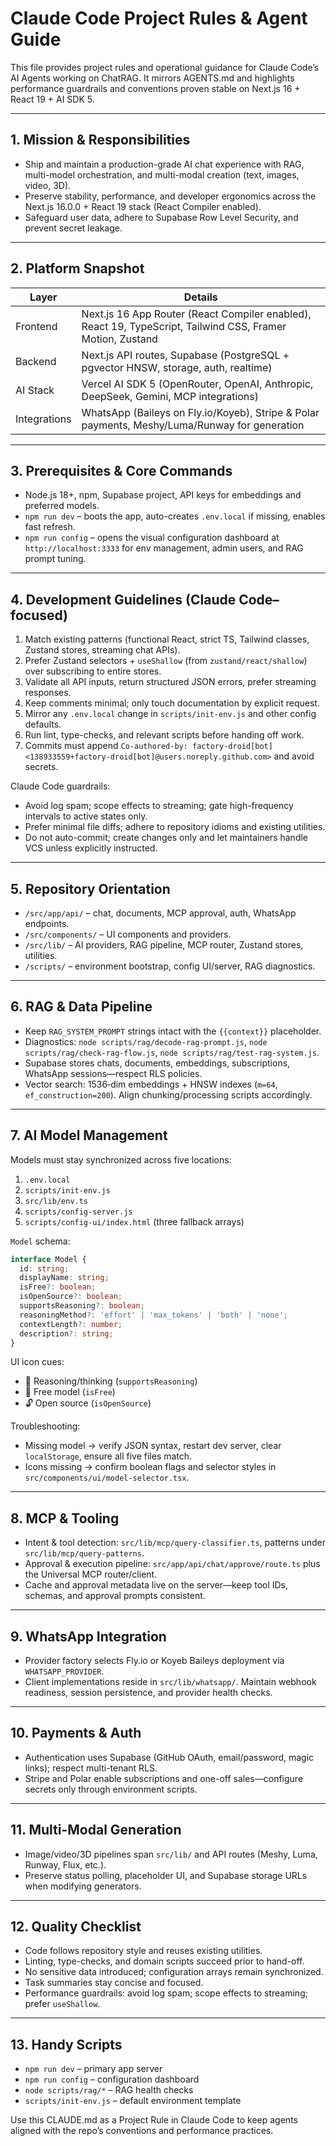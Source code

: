 # Claude Code Project Rules & Agent Guide

This file provides project rules and operational guidance for Claude Code’s AI Agents working on ChatRAG. It mirrors AGENTS.md and highlights performance guardrails and conventions proven stable on Next.js 16 + React 19 + AI SDK 5.

---

## 1. Mission & Responsibilities
- Ship and maintain a production-grade AI chat experience with RAG, multi-model orchestration, and multi-modal creation (text, images, video, 3D).
- Preserve stability, performance, and developer ergonomics across the Next.js 16.0.0 + React 19 stack (React Compiler enabled).
- Safeguard user data, adhere to Supabase Row Level Security, and prevent secret leakage.

---

## 2. Platform Snapshot
| Layer | Details |
| --- | --- |
| Frontend | Next.js 16 App Router (React Compiler enabled), React 19, TypeScript, Tailwind CSS, Framer Motion, Zustand |
| Backend | Next.js API routes, Supabase (PostgreSQL + pgvector HNSW, storage, auth, realtime) |
| AI Stack | Vercel AI SDK 5 (OpenRouter, OpenAI, Anthropic, DeepSeek, Gemini, MCP integrations) |
| Integrations | WhatsApp (Baileys on Fly.io/Koyeb), Stripe & Polar payments, Meshy/Luma/Runway for generation |

---

## 3. Prerequisites & Core Commands
- Node.js 18+, npm, Supabase project, API keys for embeddings and preferred models.
- `npm run dev` – boots the app, auto-creates `.env.local` if missing, enables fast refresh.
- `npm run config` – opens the visual configuration dashboard at `http://localhost:3333` for env management, admin users, and RAG prompt tuning.

---

## 4. Development Guidelines (Claude Code–focused)
1. Match existing patterns (functional React, strict TS, Tailwind classes, Zustand stores, streaming chat APIs).
2. Prefer Zustand selectors + `useShallow` (from `zustand/react/shallow`) over subscribing to entire stores.
3. Validate all API inputs, return structured JSON errors, prefer streaming responses.
4. Keep comments minimal; only touch documentation by explicit request.
5. Mirror any `.env.local` change in `scripts/init-env.js` and other config defaults.
6. Run lint, type-checks, and relevant scripts before handing off work.
7. Commits must append `Co-authored-by: factory-droid[bot] <138933559+factory-droid[bot]@users.noreply.github.com>` and avoid secrets.

Claude Code guardrails:
- Avoid log spam; scope effects to streaming; gate high-frequency intervals to active states only.
- Prefer minimal file diffs; adhere to repository idioms and existing utilities.
- Do not auto-commit; create changes only and let maintainers handle VCS unless explicitly instructed.

---

## 5. Repository Orientation
- `/src/app/api/` – chat, documents, MCP approval, auth, WhatsApp endpoints.
- `/src/components/` – UI components and providers.
- `/src/lib/` – AI providers, RAG pipeline, MCP router, Zustand stores, utilities.
- `/scripts/` – environment bootstrap, config UI/server, RAG diagnostics.

---

## 6. RAG & Data Pipeline
- Keep `RAG_SYSTEM_PROMPT` strings intact with the `{{context}}` placeholder.
- Diagnostics: `node scripts/rag/decode-rag-prompt.js`, `node scripts/rag/check-rag-flow.js`, `node scripts/rag/test-rag-system.js`.
- Supabase stores chats, documents, embeddings, subscriptions, WhatsApp sessions—respect RLS policies.
- Vector search: 1536‑dim embeddings + HNSW indexes (`m=64`, `ef_construction=200`). Align chunking/processing scripts accordingly.

---

## 7. AI Model Management
Models must stay synchronized across five locations:
1. `.env.local`
2. `scripts/init-env.js`
3. `src/lib/env.ts`
4. `scripts/config-server.js`
5. `scripts/config-ui/index.html` (three fallback arrays)

`Model` schema:
```ts
interface Model {
  id: string;
  displayName: string;
  isFree?: boolean;
  isOpenSource?: boolean;
  supportsReasoning?: boolean;
  reasoningMethod?: 'effort' | 'max_tokens' | 'both' | 'none';
  contextLength?: number;
  description?: string;
}
```

UI icon cues:
- 🧠 Reasoning/thinking (`supportsReasoning`)
- 🎁 Free model (`isFree`)
- 🔓 Open source (`isOpenSource`)

Troubleshooting:
- Missing model → verify JSON syntax, restart dev server, clear `localStorage`, ensure all five files match.
- Icons missing → confirm boolean flags and selector styles in `src/components/ui/model-selector.tsx`.

---

## 8. MCP & Tooling
- Intent & tool detection: `src/lib/mcp/query-classifier.ts`, patterns under `src/lib/mcp/query-patterns`.
- Approval & execution pipeline: `src/app/api/chat/approve/route.ts` plus the Universal MCP router/client.
- Cache and approval metadata live on the server—keep tool IDs, schemas, and approval prompts consistent.

---

## 9. WhatsApp Integration
- Provider factory selects Fly.io or Koyeb Baileys deployment via `WHATSAPP_PROVIDER`.
- Client implementations reside in `src/lib/whatsapp/`. Maintain webhook readiness, session persistence, and provider health checks.

---

## 10. Payments & Auth
- Authentication uses Supabase (GitHub OAuth, email/password, magic links); respect multi-tenant RLS.
- Stripe and Polar enable subscriptions and one-off sales—configure secrets only through environment scripts.

---

## 11. Multi-Modal Generation
- Image/video/3D pipelines span `src/lib/` and API routes (Meshy, Luma, Runway, Flux, etc.).
- Preserve status polling, placeholder UI, and Supabase storage URLs when modifying generators.

---

## 12. Quality Checklist
- Code follows repository style and reuses existing utilities.
- Linting, type-checks, and domain scripts succeed prior to hand-off.
- No sensitive data introduced; configuration arrays remain synchronized.
- Task summaries stay concise and focused.
- Performance guardrails: avoid log spam; scope effects to streaming; prefer `useShallow`.

---

## 13. Handy Scripts
- `npm run dev` – primary app server
- `npm run config` – configuration dashboard
- `node scripts/rag/*` – RAG health checks
- `scripts/init-env.js` – default environment template

Use this CLAUDE.md as a Project Rule in Claude Code to keep agents aligned with the repo’s conventions and performance practices.
